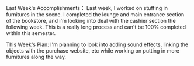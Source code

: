 Last Week's Accomplishments： 
Last week, I worked on stuffing in furnitures in the scene. I completed the lounge and main entrance section of the bookstore, and i'm looking into deal with the cashier section the following week. This is a really long process and can't be 100% completed within this semester.

This Week's Plan: I'm planning to look into adding sound effects, linking the objects with the purchase website, etc while working on putting in more furnitures along the way.
